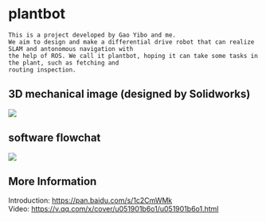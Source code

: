 # plantbot
    This is a project developed by Gao Yibo and me.
    We aim to design and make a differential drive robot that can realize SLAM and antonomous navigation with 
    the help of ROS. We call it plantbot, hoping it can take some tasks in the plant, such as fetching and  
    routing inspection. 
## 3D mechanical image (designed by Solidworks)
   ![](https://github.com/marooncn/plantbot/blob/master/3D图.jpg)
## software flowchat
   ![](https://github.com/marooncn/plantbot/blob/master/Plantbot.png)

## More Information 
   Introduction: https://pan.baidu.com/s/1c2CmWMk <br>
   Video: https://v.qq.com/x/cover/u051901b6o1/u051901b6o1.html <br>

